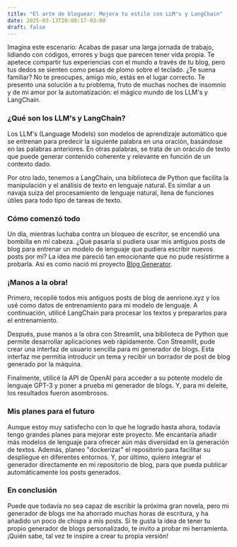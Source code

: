 ```yaml
---
title: "El arte de bloguear: Mejora tu estilo con LLM's y LangChain"
date: 2025-03-13T20:08:17-03:00
draft: false
---
```


Imagina este escenario: Acabas de pasar una larga jornada de trabajo, lidiando con códigos, errores y bugs que parecen tener vida propia. Te apetece compartir tus experiencias con el mundo a través de tu blog, pero tus dedos se sienten como pesas de plomo sobre el teclado. ¿Te suena familiar? No te preocupes, amigo mío, estás en el lugar correcto. Te presento una solución a tu problema, fruto de muchas noches de insomnio y de mi amor por la automatización: el mágico mundo de los LLM's y LangChain.

### ¿Qué son los LLM's y LangChain?

Los LLM's (Language Models) son modelos de aprendizaje automático que se entrenan para predecir la siguiente palabra en una oración, basándose en las palabras anteriores. En otras palabras, se trata de un oráculo de texto que puede generar contenido coherente y relevante en función de un contexto dado.

Por otro lado, tenemos a LangChain, una biblioteca de Python que facilita la manipulación y el análisis de texto en lenguaje natural. Es similar a un navaja suiza del procesamiento de lenguaje natural, llena de funciones útiles para todo tipo de tareas de texto.

### Cómo comenzó todo

Un día, mientras luchaba contra un bloqueo de escritor, se encendió una bombilla en mi cabeza. ¿Qué pasaría si pudiera usar mis antiguos posts de blog para entrenar un modelo de lenguaje que pudiera escribir nuevos posts por mí? La idea me pareció tan emocionante que no pude resistirme a probarla. Así es como nació mi proyecto [Blog Generator](https://github.com/aenrione/blog-generator).

### ¡Manos a la obra!

Primero, recopilé todos mis antiguos posts de blog de aenrione.xyz y los usé como datos de entrenamiento para mi modelo de lenguaje. A continuación, utilicé LangChain para procesar los textos y prepararlos para el entrenamiento.

Después, puse manos a la obra con Streamlit, una biblioteca de Python que permite desarrollar aplicaciones web rápidamente. Con Streamlit, pude crear una interfaz de usuario sencilla para mi generador de blogs. Esta interfaz me permitía introducir un tema y recibir un borrador de post de blog generado por la máquina.

Finalmente, utilicé la API de OpenAI para acceder a su potente modelo de lenguaje GPT-3 y poner a prueba mi generador de blogs. Y, para mi deleite, los resultados fueron asombrosos.

### Mis planes para el futuro

Aunque estoy muy satisfecho con lo que he logrado hasta ahora, todavía tengo grandes planes para mejorar este proyecto. Me encantaría añadir más modelos de lenguaje para ofrecer aún más diversidad en la generación de textos. Además, planeo "dockerizar" el repositorio para facilitar su despliegue en diferentes entornos. Y, por último, quiero integrar el generador directamente en mi repositorio de blog, para que pueda publicar automáticamente los posts generados.

### En conclusión

Puede que todavía no sea capaz de escribir la próxima gran novela, pero mi generador de blogs me ha ahorrado muchas horas de escritura, y ha añadido un poco de chispa a mis posts. Si te gusta la idea de tener tu propio generador de blogs personalizado, te invito a probar mi herramienta. ¡Quién sabe, tal vez te inspire a crear tu propia versión!

